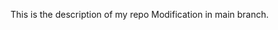 This is the description of my repo
M o d i f i c a t i o n  
 i n  
 m a i n  
 b r a n c h .  
 